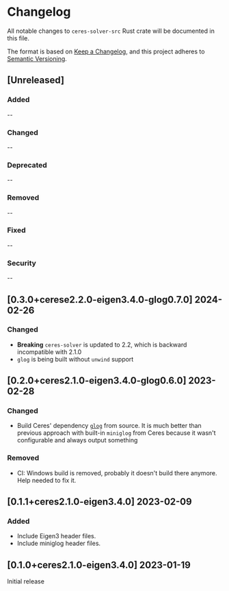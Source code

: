 # Changelog

All notable changes to `ceres-solver-src` Rust crate will be documented in this file.

The format is based on [Keep a Changelog](https://keepachangelog.com/en/1.0.0/),
and this project adheres to [Semantic Versioning](https://semver.org/spec/v2.0.0.html).

## [Unreleased]

### Added

--

### Changed

--

### Deprecated

--

### Removed

--

### Fixed

--

### Security

--

## [0.3.0+cerese2.2.0-eigen3.4.0-glog0.7.0] 2024-02-26

### Changed

- **Breaking** `ceres-solver` is updated to 2.2, which is backward incompatible with 2.1.0
- `glog` is being built without `unwind` support

## [0.2.0+ceres2.1.0-eigen3.4.0-glog0.6.0] 2023-02-28

### Changed

- Build Ceres' dependency [`glog`](https://github.com/google/glog) from source. It is much better than previous approach with built-in `miniglog` from Ceres because it wasn't configurable and always output something

### Removed

- CI: Windows build is removed, probably it doesn't build there anymore. Help needed to fix it.

## [0.1.1+ceres2.1.0-eigen3.4.0] 2023-02-09

### Added

- Include Eigen3 header files.
- Include miniglog header files.

## [0.1.0+ceres2.1.0-eigen3.4.0] 2023-01-19

Initial release
